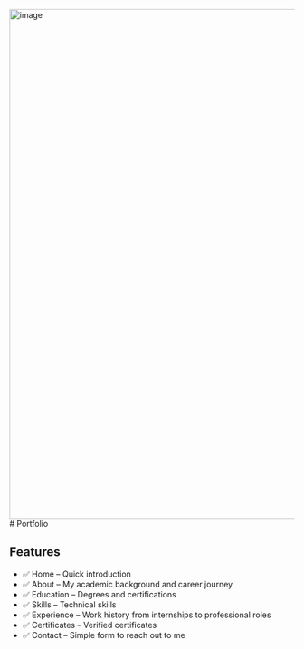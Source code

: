 <img width="1890" height="901" alt="image" src="https://github.com/user-attachments/assets/c1010954-9c10-4739-8420-a91a9ad1aaa8" /># Portfolio
## Features
- ✅ Home – Quick introduction
- ✅ About – My academic background and career journey
- ✅ Education – Degrees and certifications
- ✅ Skills – Technical skills
- ✅ Experience – Work history from internships to professional roles
- ✅ Certificates – Verified certificates
- ✅ Contact – Simple form to reach out to me
